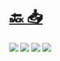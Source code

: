 #
# [🔙 ](../../)    <a href="../pdfs/999_🧪 Pruebas_🧪⬜NO  AFECCION  A OBJETIVOS MEDIOAMBIENTALES.pdf">📥</a>
 <img src="page0.jpg">   <img src="page1.jpg">   <img src="page2.jpg">   <img src="page3.jpg"> 

            
                